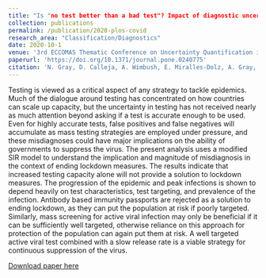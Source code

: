 ```yaml
---
title: "Is "no test better than a bad test"? Impact of diagnostic uncertainty in mass testing on the spread of COVID-19"
collection: publications
permalink: /publication/2020-plos-covid
research_area: "Classification/Diagnostics"
date: 2020-10-1
venue: '3rd ECCOMAS Thematic Conference on Uncertainty Quantification in Computational Sciences and Engineering'
paperurl: 'https://doi.org/10.1371/journal.pone.0240775'
citation: 'N. Gray, D. Calleja, A. Wimbush, E. Miralles-Dolz, A. Gray, M. De Angelis, E. Derrer-Merk, B.U. Oparaji, V. Stepanov, L. Clearkin, and S. Ferson. Is ”no test better than a bad test”? Impact of diagnostic uncertainty in mass testing on the spread of COVID-19. PLoS ONE, 15(10), 2020.'
---
```

Testing is viewed as a critical aspect of any strategy to tackle epidemics. Much of the dialogue around testing has concentrated on how countries can scale up capacity, but the uncertainty in testing has not received nearly as much attention beyond asking if a test is accurate enough to be used. Even for highly accurate tests, false positives and false negatives will accumulate as mass testing strategies are employed under pressure, and these misdiagnoses could have major implications on the ability of governments to suppress the virus. The present analysis uses a modified SIR model to understand the implication and magnitude of misdiagnosis in the context of ending lockdown measures. The results indicate that increased testing capacity alone will not provide a solution to lockdown measures. The progression of the epidemic and peak infections is shown to depend heavily on test characteristics, test targeting, and prevalence of the infection. Antibody based immunity passports are rejected as a solution to ending lockdown, as they can put the population at risk if poorly targeted. Similarly, mass screening for active viral infection may only be beneficial if it can be sufficiently well targeted, otherwise reliance on this approach for protection of the population can again put them at risk. A well targeted active viral test combined with a slow release rate is a viable strategy for continuous suppression of the virus.

[Download paper here](https://doi.org/10.1371/journal.pone.0240775)
